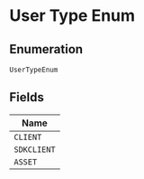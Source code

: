 
# User Type Enum

## Enumeration

`UserTypeEnum`

## Fields

| Name |
|  --- |
| `CLIENT` |
| `SDKCLIENT` |
| `ASSET` |

